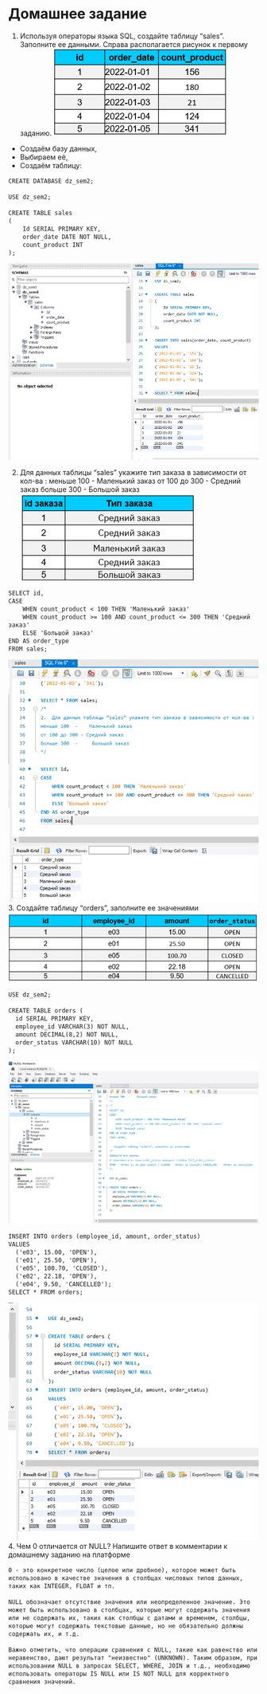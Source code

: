 # Домашнее задание

1. Используя операторы языка SQL, создайте таблицу “sales”. 
   Заполните ее данными.
   Справа располагается рисунок к первому заданию.
![img](img/1.bmp)
- Создаём базу данных,
- Выбираем её,
- Создаём таблицу:
```
CREATE DATABASE dz_sem2;
 
USE dz_sem2;
 
CREATE TABLE sales
(
    Id SERIAL PRIMARY KEY, 
    order_date DATE NOT NULL,
    count_product INT
);
```
![img](img/1.1.bmp)

2.  Для данных таблицы “sales” укажите тип заказа в зависимости от кол-ва : 
меньше 100  -    Маленький заказ
от 100 до 300 - Средний заказ
больше 300  -     Большой заказ
![img](img/2.bmp)
~~~
SELECT id, 
CASE 
    WHEN count_product < 100 THEN 'Маленький заказ'
    WHEN count_product >= 100 AND count_product <= 300 THEN 'Средний заказ'
    ELSE 'Большой заказ'
END AS order_type
FROM sales;
~~~
![img](img/2.2.bmp)
3. Создайте таблицу “orders”, заполните ее значениями
![img](img/3.bmp)
~~~
USE dz_sem2;
 
CREATE TABLE orders (
  id SERIAL PRIMARY KEY,
  employee_id VARCHAR(3) NOT NULL,
  amount DECIMAL(8,2) NOT NULL,
  order_status VARCHAR(10) NOT NULL
);
~~~
![img](img/3.1.bmp)
~~~
INSERT INTO orders (employee_id, amount, order_status)
VALUES 
  ('e03', 15.00, 'OPEN'),
  ('e01', 25.50, 'OPEN'),
  ('e05', 100.70, 'CLOSED'),
  ('e02', 22.18, 'OPEN'),
  ('e04', 9.50, 'CANCELLED');
SELECT * FROM orders;
~~~
![img](img/3.2.bmp)
4.  Чем 0 отличается от NULL?
Напишите ответ в комментарии к домашнему заданию на платформе
~~~
0 - это конкретное число (целое или дробное), которое может быть использовано в качестве значения в столбцах числовых типов данных, таких как INTEGER, FLOAT и тп.

NULL обозначает отсутствие значения или неопределенное значение. Это может быть использовано в столбцах, которые могут содержать значения или не содержать их, таких как столбцы с датами и временем, столбцы, которые могут содержать текстовые данные, но не обязательно должны содержать их, и т.д.

Важно отметить, что операции сравнения с NULL, такие как равенство или неравенство, дают результат "неизвестно" (UNKNOWN). Таким образом, при использовании NULL в запросах SELECT, WHERE, JOIN и т.д., необходимо использовать операторы IS NULL или IS NOT NULL для корректного сравнения значений.
~~~